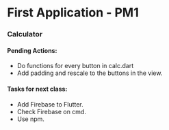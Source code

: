 # First Application - PM1

### Calculator

#### Pending Actions:
- Do functions for every button in calc.dart
- Add padding and rescale to the buttons in the view.

#### Tasks for next class:

- Add Firebase to Flutter.
- Check Firebase on cmd.
- Use npm.
